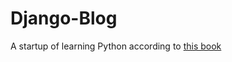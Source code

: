 # Django-Blog
A startup of learning Python according to [this book](https://www.gitbook.com/book/andrew-liu/django-blog/details)